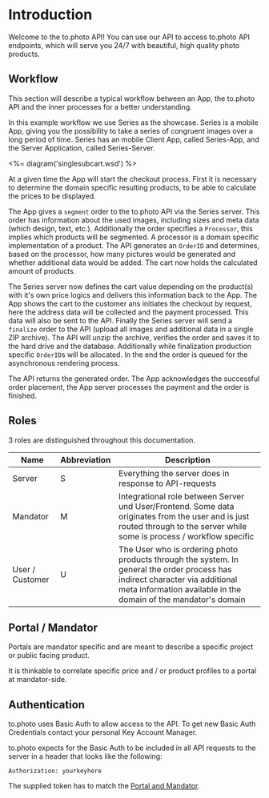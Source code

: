 # Introduction

Welcome to the to.photo API! You can use our API to access to.photo API endpoints, which will serve you 24/7 with beautiful, high quality photo products.

## Workflow

This section will describe a typical workflow between an App, the to.photo API and the inner processes for a better understanding.

In this example workflow we use Series as the showcase. Series is a mobile App, giving you the possibility to take a series of congruent images over a long period of time. Series has an mobile Client App, called Series-App, and the Server Application, called Series-Server.

<%= diagram('singlesubcart.wsd') %>

At a given time the App will start the checkout process. First it is necessary to determine the domain specific resulting products, to be able to calculate the prices to be displayed.

The App gives a `segment` order to the to.photo API via the Series server. This order has information about the used images, including sizes and meta data (which design, text, etc.). Additionally the order specifies a `Processor`, this implies which products will be segmented. A processor is a domain specific implementation of a product. The API generates an `OrderID` and determines, based on the processor, how many pictures would be generated and whether additional data would be added. The cart now holds the calculated amount of products.

The Series server now defines the cart value depending on the product(s) with it's own price logics and delivers this information back to the App. The App shows the cart to the customer ans initiates the checkout by request, here the address data will be collected and the payment processed. This data will also be sent to the API. Finally the Series server will send a `finalize` order to the API (upload all images and additional data in a single ZIP archive). The API will unzip the archive, verifies the order and saves it to the hard drive and the database. Additionally while finalization production specific `OrderID`s will be allocated. In the end the order is queued for the asynchronous rendering process.

The API returns the generated order. The App acknowledges the successful order placement, the App server processes the payment and the order is finished.

## Roles

3 roles are distinguished throughout this documentation.

| Name            | Abbreviation | Description  |
| --------------- | ------------ | ------------ |
| Server          | S            | Everything the server does in response to API-requests |
| Mandator        | M            | Integrational role between Server und User/Frontend. Some data originates from the user and is just routed through to the server while some is process / workflow specific | 
| User / Customer | U            | The User who is ordering photo products through the system. In general the order process has indirect character via additional meta information available in the domain of the mandator's domain |

## Portal / Mandator

Portals are mandator specific and are meant to describe a specific project or public facing product. 

It is thinkable to correlate specific price and / or product profiles to a portal at mandator-side.

## Authentication

to.photo uses Basic Auth to allow access to the API. To get new Basic Auth Credentials contact your personal Key Account Manager.

to.photo expects for the Basic Auth to be included in all API requests to the server in a header that looks like the following:

`Authorization: yourkeyhere`

The supplied token has to match the [Portal and Mandator](#portal-mandator).
